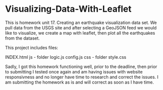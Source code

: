 # Visualizing-Data-With-Leaflet

This is homework unit 17.  Creating an earthquake visualization data set.  We pull data from the USGS site and after selecting a GeoJSON feed we would like to visualize, we create a map with leaflet, then plot all the earthquakes from the dataset.  

This project includes files: 

INDEX.html 
js - folder
logic.js
config.js
css - folder
style.css

Sadly, I got this homework functioning well, prior to the deadline, then prior to submitting I tested once again and am having issues with website responsivness and no longer have time to research and correct the issues.  I am submitting the homework as is and will correct as soon as I have time.  
